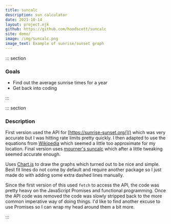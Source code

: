 ```yaml
---
title: suncalc
description: sun calculator
date: 2021-10-14
layout: project.njk
github: https://github.com/hoodscott/suncalc
site: demo/
image: /img/suncalc.png
image_text: Example of sunrise/sunset graph
---
```


::: section

### Goals

- Find out the average sunrise times for a year
- Get back into coding

:::

::: section

### Description

First version used the API for [https://sunrise-sunset.org/]() which was very accurate but I was hitting rate limits pretty quickly.  I then adapted to use the equations from [Wikipedia](https://en.wikipedia.org/wiki/Sunrise_equation) which seemed a little too approximate for my location.  Final version uses [mourner's suncalc](https://github.com/mourner/suncalc) which after a little tweaking seemed accurate enough. 

Uses [Chart.js](https://www.chartjs.org/) to draw the graphs which turned out to be nice and simple.  Best fit lines do not come by default and require another package so I just made do with adding some extra dashed lines manually.

Since the first version of this used `fetch` to access the API, the code was pretty heavy on the JavaScript Promises and functional programming.  Once the API code was removed the code was slowly stripped back to the more common imperative way of doing things.  I'd like to find another excuse to use Promises so I can wrap my head around them a bit more.

:::
